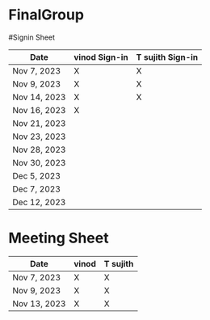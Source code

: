 # FinalGroup

#Signin Sheet

| Date        | vinod Sign-in    | T sujith Sign-in |
|-------------|------------------|------------------|
| Nov 7, 2023 |      X           |       X          |
| Nov 9, 2023 |      X           |       X          |            
| Nov 14, 2023|      X           |       X          |
| Nov 16, 2023|      X           |                  |
| Nov 21, 2023|                  |                  |
| Nov 23, 2023|                  |                  |
| Nov 28, 2023|                  |                  |
| Nov 30, 2023|                  |                  |
| Dec 5, 2023 |                  |                  |
| Dec 7, 2023 |                  |                  |
| Dec 12, 2023|                  |                  |





# Meeting Sheet


| Date        |     vinod        |     T sujith     |
|-------------|------------------|------------------|
| Nov 7, 2023 |       X          |       X          |
| Nov 9, 2023 |       X          |       X          |            
| Nov 13, 2023|       X          |       X          |



